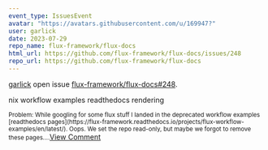 ```yaml
---
event_type: IssuesEvent
avatar: "https://avatars.githubusercontent.com/u/169947?"
user: garlick
date: 2023-07-29
repo_name: flux-framework/flux-docs
html_url: https://github.com/flux-framework/flux-docs/issues/248
repo_url: https://github.com/flux-framework/flux-docs
---
```


<a href='https://github.com/garlick' target='_blank'>garlick</a> open issue <a href='https://github.com/flux-framework/flux-docs/issues/248' target='_blank'>flux-framework/flux-docs#248</a>.

<p>nix workflow examples readthedocs rendering</p><small>Problem: While googling for some flux stuff I landed in the deprecated workflow examples [readthedocs pages](https://flux-framework.readthedocs.io/projects/flux-workflow-examples/en/latest/).  Oops.  We set the repo read-only, but maybe we forgot to remove these pages....</small><a href='https://github.com/flux-framework/flux-docs/issues/248' target='_blank'>View Comment</a>